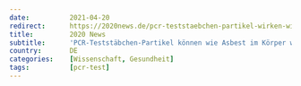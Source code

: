 ```yaml
---
date:          2021-04-20
redirect:      https://2020news.de/pcr-teststaebchen-partikel-wirken-wie-asbest-im-koerper/
title:         2020 News
subtitle:      'PCR-Teststäbchen-Partikel können wie Asbest im Körper wirken'
country:       DE
categories:    [Wissenschaft, Gesundheit]
tags:          [pcr-test]
---
```

